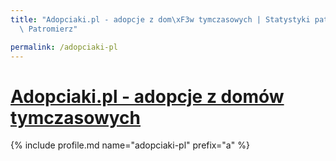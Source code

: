 ```yaml
---
title: "Adopciaki.pl - adopcje z dom\xF3w tymczasowych | Statystyki patronite.pl |\
  \ Patromierz"

permalink: /adopciaki-pl
---
```


# [Adopciaki.pl - adopcje z domów tymczasowych](https://patronite.pl/adopciaki-pl)

{% include profile.md name="adopciaki-pl" prefix="a" %}
